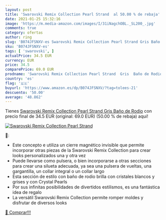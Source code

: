 ```yaml
---
layout: post
title: 'Swarovski Remix Collection Pearl Strand  al 50.00 % de rebaja'
date: 2021-01-25 15:32:16
image: 'https://m.media-amazon.com/images/I/31iNagchOBL._SL200_.jpg'
comments: true
category: ofertas
author: ring
slug: 'B074JFSNXV-es Swarovski Remix Collection Pearl Strand Gris Baño de Rodio'
sku: 'B074JFSNXV-es'
tags: [ 'swarovski', ]
actualPrice: 34.5 EUR
currency: EUR
price: 34.5
comparePrice: 69.0 EUR
prodname: 'Swarovski Remix Collection Pearl Strand  Gris  Baño de Rodio'
country: 'es'
flag: '🇪🇸'
buyurl: 'https://www.amazon.es/dp/B074JFSNXV/?tag=tolees-21'
descuento: '50.00'
average: '48.862'
---
```


Tienes [Swarovski Remix Collection Pearl Strand  Gris  Baño de Rodio](https://www.amazon.es/dp/B074JFSNXV/?tag=tolees-21) con precio final de  34.5 EUR (original: 69.0 EUR) (50.00 %  de rebaja) aqui!

[![Swarovski Remix Collection Pearl Strand ](https://m.media-amazon.com/images/I/31iNagchOBL._SL200_.jpg)](https://www.amazon.es/dp/B074JFSNXV/?tag=tolees-21)

🔎:

- Este concepto e utiliza un cierre magnético invisible que permite incorporar otras piezas de la Swarovski Remix Collection para crear looks personalizados una y otra vez
- Puede llevarse como pulsera, o bien incorporarse a otras secciones para crear una silueta adecuada, ya sea una pulsera de vueltas, una gargantilla, un collar integral o un collar largo
- Esta sección de estilo con baño de rodio brilla con cristales blancos y grises y con Crystal Pearls
- Por sus infinitas posibilidades de divertidos estilismos, es una fantástica idea de regalo
- La versátil Swarovski Remix Collection permite romper moldes y disfrutar de diversos looks

[🛒 Comprar!!!](https://www.amazon.es/dp/B074JFSNXV/?tag=tolees-21)
